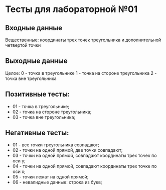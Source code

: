 # Тесты для лабораторной №01

## Входные данные
Вещественные: координаты трех точек треугольника и дополнительной четвертой точки

## Выходные данные
Целое: 0 - точка в треугольнике
       1 - точка на стороне треугольника
       2 - точка вне треугольника

## Позитивные тесты:
- 01 - точка в треугольнике;
- 02 - точка на стороне треугольника;
- 03 - точка вне треугольника;

## Негативные тесты:
- 01 - все точки треугольника совпадают;
- 02 - точки на одной прямой, две точки совпадают;
- 03 - точки на одной прямой, совпадают координаты трех точек по оси y;
- 04 - точки на одной прямой, совпадают координаты трех точке по оси x;
- 05 - точки лежат на одной прямой;
- 06 - невалидные данные: строка из букв;

